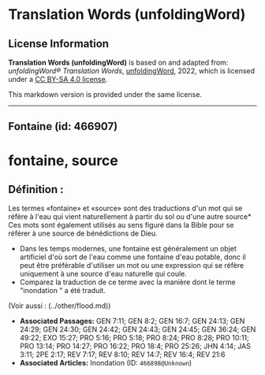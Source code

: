 # Translation Words (unfoldingWord)

## License Information

**Translation Words (unfoldingWord)** is based on and adapted from: _unfoldingWord® Translation Words_, [unfoldingWord](https://unfoldingword.org/utw), 2022, which is licensed under a [CC BY-SA 4.0 license](https://creativecommons.org/licenses/by-sa/4.0/legalcode.en).

This markdown version is provided under the same license.



--------------------------------

## Fontaine (id: 466907)

fontaine, source
================

Définition :
------------

Les termes «fontaine» et «source» sont des traductions d'un mot qui se réfère à l'eau qui vient naturellement à partir du sol ou d'une autre source\* Ces mots sont également utilisés au sens figuré dans la Bible pour se référer à une source de bénédictions de Dieu.

* Dans les temps modernes, une fontaine est généralement un objet artificiel d'où sort de l'eau comme une fontaine d'eau potable, donc il peut être préférable d'utiliser un mot ou une expression qui se réfère uniquement à une source d'eau naturelle qui coule.
* Comparez la traduction de ce terme avec la manière dont le terme "inondation " a été traduit.

(Voir aussi : (../other/flood.md))

* **Associated Passages:** GEN 7:11; GEN 8:2; GEN 16:7; GEN 24:13; GEN 24:29; GEN 24:30; GEN 24:42; GEN 24:43; GEN 24:45; GEN 36:24; GEN 49:22; EXO 15:27; PRO 5:16; PRO 5:18; PRO 8:24; PRO 8:28; PRO 10:11; PRO 13:14; PRO 14:27; PRO 16:22; PRO 18:4; PRO 25:26; JHN 4:14; JAS 3:11; 2PE 2:17; REV 7:17; REV 8:10; REV 14:7; REV 16:4; REV 21:6
* **Associated Articles:** Inondation (ID: `466898@Unknown`)


